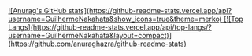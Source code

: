 <a href="https://github.com/GuilhermeNakahata/github-readme-stats">
  ![Anurag's GitHub stats](https://github-readme-stats.vercel.app/api?username=GuilhermeNakahata&show_icons=true&theme=merko)
</a>
<a href="https://github.com/GuilhermeNakahata/convoychat">
  [![Top Langs](https://github-readme-stats.vercel.app/api/top-langs/?username=GuilhermeNakahata&layout=compact)](https://github.com/anuraghazra/github-readme-stats)
</a>
